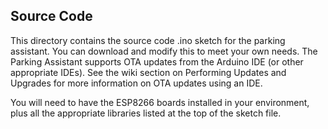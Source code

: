 ## Source Code
This directory contains the source code .ino sketch for the parking assistant.  You can download and modify this to meet your own needs.  The Parking Assistant supports OTA updates from the Arduino IDE (or other appropriate IDEs).  See the wiki section on Performing Updates and Upgrades for more information on OTA updates using an IDE.

You will need to have the ESP8266 boards installed in your environment, plus all the appropriate libraries listed at the top of the sketch file.  
